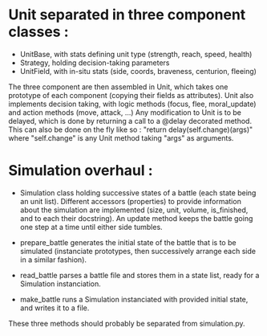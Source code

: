 # Unit separated in three component classes :
- UnitBase, with stats defining unit type (strength, reach, speed, health)
- Strategy, holding decision-taking parameters
- UnitField, with in-situ stats (side, coords, braveness, centurion, fleeing)

The three component are then assembled in Unit, which takes one prototype
of each component (copying their fields as attributes).
Unit also implements decision taking, with logic methods (focus, flee, moral_update)
and action methods (move, attack, ...)
Any modification to Unit is to be delayed, which is done by returning a call to
a @delay decorated method. This can also be done on the fly like so :
"return delay(self.change)(args)" where "self.change" is any Unit method taking
"args" as arguments.


# Simulation overhaul :
- Simulation class holding successive states of a battle (each state being an unit list).
Different accessors (properties) to provide information about the simulation
are implemented (size, unit, volume, is_finished, and to each their docstring).
An update method keeps the battle going one step at a time until either side tumbles.

- prepare_battle generates the initial state of the battle that is to be simulated
(instanciate prototypes, then successively arrange each side in a similar fashion).

- read_battle parses a battle file and stores them in a state list,
ready for a Simulation instanciation.

- make_battle runs a Simulation instanciated with provided initial state,
and writes it to a file.

These three methods should probably be separated from simulation.py.
